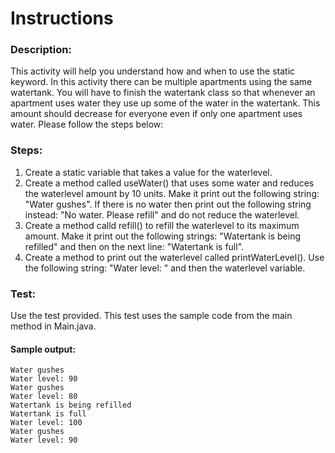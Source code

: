 # Instructions  
### Description:
This activity will help you understand how and when to use the static keyword. In this activity there can be multiple apartments using the same watertank. You will have to finish the watertank class so that whenever an apartment uses water they use up some of the water in the watertank. This amount should decrease for everyone even if only one apartment uses water.
Please follow the steps below:

### Steps:
1. Create a static variable that takes a value for the waterlevel.
2. Create a method called useWater() that uses some water and reduces the waterlevel amount by 10 units. Make it print out the following string: "Water gushes". If there is no water then print out the following string instead: "No water. Please refill" and do not reduce the waterlevel. 
3. Create a method calld refill() to refill the waterlevel to its maximum amount. Make it print out the following strings: "Watertank is being refilled" and then on the next line: "Watertank is full". 
4. Create a method to print out the waterlevel called printWaterLevel(). Use the following string: "Water level: " and then the waterlevel variable.

### Test:
Use the test provided. This test uses the sample code from the main method in Main.java.

#### Sample output:
```
Water gushes
Water level: 90
Water gushes
Water level: 80
Watertank is being refilled
Watertank is full
Water level: 100
Water gushes
Water level: 90
```